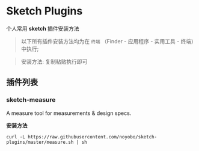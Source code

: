 # Sketch Plugins

个人常用 **sketch** 插件安装方法

> 以下所有插件安装方法均为在 `终端` （Finder - 应用程序 - 实用工具 - 终端) 中执行;

> 安装方法: 复制粘贴执行即可

## 插件列表

### sketch-measure

A measure tool for measurements & design specs.

**安装方法**

```shell
curl -L https://raw.githubusercontent.com/noyobo/sketch-plugins/master/measure.sh | sh
```